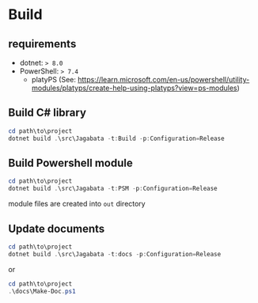 # Build

## requirements
- dotnet: `> 8.0`
- PowerShell: `> 7.4`
  - platyPS (See: https://learn.microsoft.com/en-us/powershell/utility-modules/platyps/create-help-using-platyps?view=ps-modules)

## Build C# library

```powershell
cd path\to\project
dotnet build .\src\Jagabata -t:Build -p:Configuration=Release
```

## Build Powershell module

```powershell
cd path\to\project
dotnet build .\src\Jagabata -t:PSM -p:Configuration=Release
```

module files are created into `out` directory

## Update documents

```powershell
cd path\to\project
dotnet build .\src\Jagabata -t:docs -p:Configuration=Release
```

or

```powershell
cd path\to\project
.\docs\Make-Doc.ps1
```


